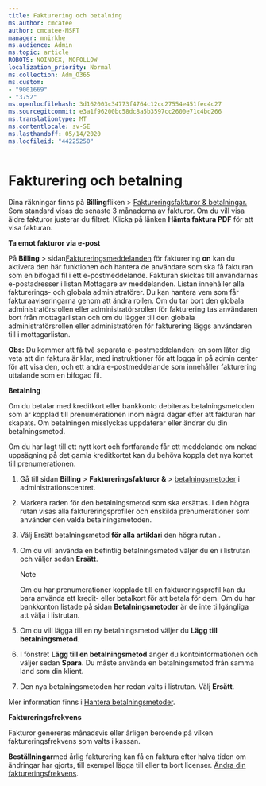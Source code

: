 ```yaml
---
title: Fakturering och betalning
ms.author: cmcatee
author: cmcatee-MSFT
manager: mnirkhe
ms.audience: Admin
ms.topic: article
ROBOTS: NOINDEX, NOFOLLOW
localization_priority: Normal
ms.collection: Adm_O365
ms.custom:
- "9001669"
- "3752"
ms.openlocfilehash: 3d162003c34773f4764c12cc27554e451fec4c27
ms.sourcegitcommit: e3a1f96200bc58dc8a5b3597cc2600e71c4bd266
ms.translationtype: MT
ms.contentlocale: sv-SE
ms.lasthandoff: 05/14/2020
ms.locfileid: "44225250"
---
```

# <a name="billing-and-payment"></a>Fakturering och betalning

Dina räkningar finns på **Billing**fliken  >  [Faktureringsfakturor & betalningar.](https://go.microsoft.com/fwlink/p/?linkid=848039)  Som standard visas de senaste 3 månaderna av fakturor.  Om du vill visa äldre fakturor justerar du filtret.  Klicka på länken **Hämta faktura PDF** för att visa fakturan.

**Ta emot fakturor via e-post**

På **Billing**  >  sidan[Faktureringsmeddelanden](https://go.microsoft.com/fwlink/p/?linkid=853212) för fakturering **on** kan du aktivera den här funktionen och hantera de användare som ska få fakturan som en bifogad fil i ett e-postmeddelande. Fakturan skickas till användarnas e-postadresser i listan Mottagare av meddelanden. Listan innehåller alla fakturerings- och globala administratörer.  Du kan hantera vem som får fakturaaviseringarna genom att ändra rollen.  Om du tar bort den globala administratörsrollen eller administratörsrollen för fakturering tas användaren bort från mottagarlistan och om du lägger till den globala administratörsrollen eller administratören för fakturering läggs användaren till i mottagarlistan.

**Obs:** Du kommer att få två separata e-postmeddelanden: en som låter dig veta att din faktura är klar, med instruktioner för att logga in på admin center för att visa den, och ett andra e-postmeddelande som innehåller fakturering uttalande som en bifogad fil.

**Betalning**

Om du betalar med kreditkort eller bankkonto debiteras betalningsmetoden som är kopplad till prenumerationen inom några dagar efter att fakturan har skapats. Om betalningen misslyckas uppdaterar eller ändrar du din betalningsmetod.

Om du har lagt till ett nytt kort och fortfarande får ett meddelande om nekad uppsägning på det gamla kreditkortet kan du behöva koppla det nya kortet till prenumerationen.

1. Gå till sidan **Billing**  >  **Faktureringsfakturor &**  >  [betalningsmetoder](https://go.microsoft.com/fwlink/p/?linkid=2018806) i administrationscentret.

2. Markera raden för den betalningsmetod som ska ersättas. I den högra rutan visas alla faktureringsprofiler och enskilda prenumerationer som använder den valda betalningsmetoden.

3. Välj Ersätt betalningsmetod **för alla artiklar**i den högra rutan .

4. Om du vill använda en befintlig betalningsmetod väljer du en i listrutan och väljer sedan **Ersätt**.

    > [!NOTE]
    > Om du har prenumerationer kopplade till en faktureringsprofil kan du bara använda ett kredit- eller betalkort för att betala för dem. Om du har bankkonton listade på sidan **Betalningsmetoder** är de inte tillgängliga att välja i listrutan.

5. Om du vill lägga till en ny betalningsmetod väljer du **Lägg till betalningsmetod**.

6. I fönstret **Lägg till en betalningsmetod** anger du kontoinformationen och väljer sedan **Spara**. Du måste använda en betalningsmetod från samma land som din klient.

7. Den nya betalningsmetoden har redan valts i listrutan. Välj **Ersätt**.

Mer information finns i [Hantera betalningsmetoder](https://docs.microsoft.com/microsoft-365/commerce/billing-and-payments/manage-payment-methods).

**Faktureringsfrekvens**

Fakturor genereras månadsvis eller årligen beroende på vilken faktureringsfrekvens som valts i kassan.  

**Beställningar**med årlig fakturering kan få en faktura efter halva tiden om ändringar har gjorts, till exempel lägga till eller ta bort licenser. [Ändra din faktureringsfrekvens](https://docs.microsoft.com/microsoft-365/commerce/billing-and-payments/change-payment-frequency).
